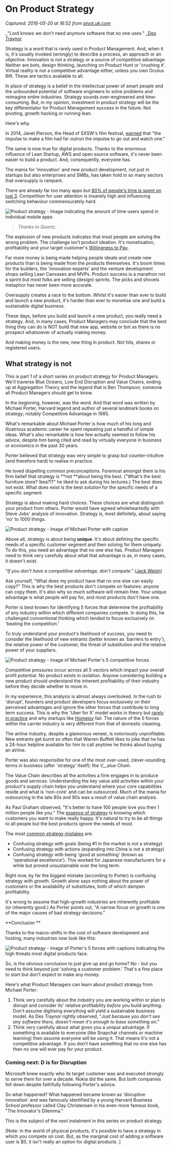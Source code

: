 # On Product Strategy

_Captured: 2016-05-20 at 16:52 from [pivot.uk.com](http://pivot.uk.com/on-product-strategy/)_

_"Lord knows we don't need anymore software that no one uses." _[Des Traynor](https://blog.intercom.io/lessons-learned-in-growing-a-product-business/?utm_content=bufferb00b9&utm_medium=social&utm_source=twitter.com&utm_campaign=buffer)

Strategy is a word that is rarely used in Product Management. And, when it is, it's usually invoked (wrongly) to describe a process, an approach or an objective. Innovation is not a strategy or a source of competitive advantage. Neither are bots, design thinking, launching on Product Hunt or 'crushing it'. Virtual reality is not a competitive advantage either, unless you own Oculus Rift. These are tactics available to all.

In place of strategy is a belief in the intellectual power of smart people and the unbounded potential of software engineers to solve problems and reimagine entire industries. Strategy sounds over-engineered and time-consuming. But, in my opinion, investment in product strategy will be the key differentiator for Product Management success in the future. Not pivoting, growth hacking or running lean.

Here's why.

In 2014, Janet Pierson, the Head of SXSW's film festival, [warned](http://artsbeat.blogs.nytimes.com/2014/01/09/so-many-indie-films-so-many-reasons/?_r=1) that "the impulse to make a film had far outrun the impulse to go out and watch one."

The same is now true for digital products. Thanks to the enormous influence of Lean Startup, AWS and open source software, it's never been easier to build a product. And, consequently, everyone has.

The mania for 'innovation' and new product development, not just in startups but also enterprises and SMBs, has taken hold in so many sectors that oversupply is rampant.

There are already far too many apps but [80% of people's time is spent on just 3](http://qz.com/508997/you-really-only-use-three-apps-on-your-phone/). Competition for user attention is insanely high and influencing switching behaviour commensurately hard.

![Product strategy - Image indicating the amount of time users spend in individual mobile apps](http://pivot.uk.com/wp-content/uploads/2016/05/timespentinapps2-e1463415291141.jpg)

> _Thanks to Quartz._

The explosion of new products indicates that most people are solving the wrong problem. The challenge isn't product ideation. It's monetisation, profitability and your target customer's [Willingness to Pay](https://hbr.org/2015/03/let-your-customers-segment-themselves-by-what-theyre-willing-to-pay).

Far more money is being made helping people ideate and create new products than is being made from the products themselves. It's boom times for the builders, the 'innovation experts' and the venture development shops selling Lean Canvases and MVPs. Product success is a marathon not a sprint but most folks are selling (design) sprints. The picks and shovels metaphor has never been more accurate.

Oversupply creates a race to the bottom. Whilst it's easier than ever to build and launch a new product, it's harder than ever to monetise one and build a sustainable digital business.

These days, before you build and launch a new product, you really need a strategy. And, in many cases, Product Managers may conclude that the best thing they can do is NOT build that new app, website or bot as there is no prospect whatsoever of actually making money.

And making money is the new, new thing in product. Not hits, shares or registered users.

## **What strategy is not**

This is part 1 of a short series on product strategy for Product Managers. We'll traverse Blue Oceans, Low End Disruption and Value Chains, ending up at Aggregation Theory and the legend that is Ben Thompson; someone all Product Managers should get to know.

In the beginning, however, was the word. And that word was written by Michael Porter, Harvard legend and author of several landmark books on strategy; notably Competitive Advantage in 1985.

What's remarkable about Michael Porter is how much of his long and illustrious academic career he spent repeating just a handful of simple ideas. What's also remarkable is how few actually seemed to follow his advice, despite him being cited and read by virtually everyone in business or economics in the past 30 years.

Porter believed that strategy was very simple to grasp but counter-intuitive (and therefore hard) to realise in practice.

He loved dispelling common preconceptions. Foremost amongst them is his firm belief that strategy is **not **about being the best. ("What's the best furniture store? Ikea?!?" he liked to ask during his lectures.) The best does not exist. What does exist is the best _solution_ for the specific needs of a specific segment.

Strategy is about making hard choices. These choices are what distinguish your product from others. Porter would have agreed wholeheartedly with Steve Jobs' analysis of innovation. Strategy is, most definitely, about saying 'no' to 1000 things.

![Product strategy - Image of Michael Porter with caption ](http://pivot.uk.com/wp-content/uploads/2016/05/michaelporter2.jpg)

Above all, strategy is about being **unique**. It's about defining the specific needs of a specific customer segment and then solving for them uniquely. To do this, you need an advantage that no one else has. Product Managers need to think very carefully about what that advantage is as, in many cases, it doesn't exist.

_"If you don't have a competitive advantage, don't compete." (_[Jack Welsh](http://www.barrypopik.com/index.php/new_york_city/entry/if_you_dont_have_a_competitive_advantage_dont_compete)_)_

Ask yourself, "What does my product have that no one else can easily copy?" This is why the best products don't compete on features: anyone can copy them. It's also why so much software will remain free. Your unique advantage is what people will pay for, and most products don't have one.

Porter is best known for identifying 5 forces that determine the profitability of any industry within which different companies compete. In doing this, he challenged conventional thinking which tended to focus exclusively on 'beating the competition.'

To truly understand your product's likelihood of success, you need to consider the likelihood of new entrants (better known as 'barriers to entry'), the relative power of the customer, the threat of substitution and the relative power of your suppliers.

![Product strategy - Image of Michael Porter's 5 competitive forces](http://pivot.uk.com/wp-content/uploads/2016/05/porter5forces-e1463415199214.jpg)

Competitive pressures occur across all 5 vectors which impact your overall profit potential. No product exists in isolation. Anyone considering building a new product should understand the inherent profitability of their industry before they decide whether to move in.

In my experience, this analysis is almost always overlooked. In the rush to 'disrupt', founders and product developers focus exclusively on their perceived advantages and ignore the other forces that contribute to long term success. This is why the 'Uber for X' model works in theory but [rarely in practice](http://www.nytimes.com/2016/03/24/technology/the-uber-model-it-turns-out-doesnt-translate.html) and why startups like [Homejoy](http://techcrunch.com/2015/07/31/why-homejoy-failed-and-the-future-of-the-on-demand-economy/) fail. The nature of the 5 forces within the carrier industry is very different from that of domestic cleaning.

The airline industry, despite a glamorous veneer, is notoriously unprofitable. New entrants get burnt so often that Warren Buffett likes to joke that he has a 24-hour helpline available for him to call anytime he thinks about buying an airline.

Porter was also responsible for one of the most over-used, clever-sounding terms in business (after 'strategy' itself): the _V__alue Chain_.

The Value Chain describes all the activities a firm engages in to produce goods and services. Understanding the key value add activities within your product's supply chain helps you understand where your core capabilities reside and what is 'non-core' and can be outsourced. Much of the mania for outsourcing in the late 80s and 90s was a result of value chain analysis.

As Paul Graham observed, "It's better to have 100 people love you then 1 million people like you." The [essence of strategy](https://www.youtube.com/watch?v=CKcSzH1SvCk) is knowing which customers you want to make really happy. It's natural to try to be all things to all people but the best products ignore the needs of most.

The most [common strategy mistakes](https://hbr.org/2011/12/five-common-strategy-mistakes) are:

  * Confusing strategy with goals (being #1 in the market is not a strategy)
  * Confusing strategy with actions (expanding into China is not a strategy)
  * Confusing strategy with being 'good at something' (known as 'operational excellence'). This worked for Japanese manufacturers for a while but proved unsustainable over the long term.

Right now, by far the biggest mistake (according to Porter) is confusing strategy with growth. Growth alone says nothing about the power of customers or the availability of substitutes, both of which dampen profitability.

It's wrong to assume that high-growth industries are inherently profitable (or inherently good.) As Porter points out, "A narrow focus on growth is one of the major causes of bad strategy decisions."

**Conclusion **

Thanks to the macro-shifts in the cost of software development and hosting, many industries now look like this:

![Product strategy - Image of Porter's 5 forces with captions indicating the high threats most digital products face.](http://pivot.uk.com/wp-content/uploads/2016/05/porter5forces2.jpg)

So, is the obvious conclusion to just give up and go home? No - but you need to think beyond just 'solving a customer problem.' That's a fine place to start but don't expect to make any money.

Here's what Product Managers can learn about product strategy from Michael Porter:

  1. Think very carefully about the industry you are working within or plan to disrupt and consider its' relative profitability _before_ you build anything. Don't assume digitising everything will yield a sustainable business model. As Des Traynor rightly observed, "_Just because you don't see any software there, doesn't mean it's enough to base something on_."
  2. Think very carefully about what gives you a _unique_ advantage. If something is available to everyone (like Snapchat channels or machine learning) then assume everyone will be using it. That means it's not a competitive advantage. If you don't have something that no one else has then no one will ever pay for your product.

### **Coming next: D is for Disruption**

Microsoft knew exactly who its target customer was and executed strongly to serve them for over a decade. Nokia did the same. But both companies fell down despite faithfully following Porter's advice.

So what happened? What happened became known as 'disruptive innovation' and was famously identified by a young Harvard Business School professor called Clay Christensen in his even-more famous book, "The Innovator's Dilemma."

This is the subject of the next instalment in this series on product strategy.

[Note: in the world of physical products, it's possible to have a strategy in which you compete on cost. But, as the marginal cost of adding a software user is $0, it isn't really an option for digital products .]

